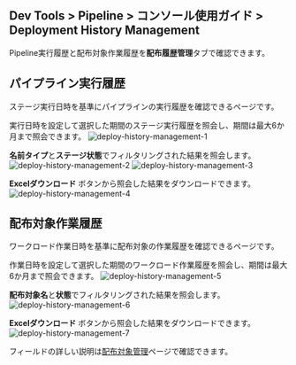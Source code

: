 ## Dev Tools > Pipeline > コンソール使用ガイド > Deployment History Management

Pipeline実行履歴と配布対象作業履歴を**配布履歴管理**タブで確認できます。

## パイプライン実行履歴
ステージ実行日時を基準にパイプラインの実行履歴を確認できるページです。

実行日時を設定して選択した期間のステージ実行履歴を照会し、期間は最大6か月まで照会できます。
![deploy-history-management-1](https://kr1-api-object-storage.nhncloudservice.com/v1/AUTH_2acdfabf4efe4efc8a04c00b348110c9/cdn_origin/prod_pipeline/2024-01-23/deploy-history-management-1.png)

**名前タイプ**と**ステージ状態**でフィルタリングされた結果を照会します。
![deploy-history-management-2](https://kr1-api-object-storage.nhncloudservice.com/v1/AUTH_2acdfabf4efe4efc8a04c00b348110c9/cdn_origin/prod_pipeline/2024-01-23/deploy-history-management-2.png)
![deploy-history-management-3](https://kr1-api-object-storage.nhncloudservice.com/v1/AUTH_2acdfabf4efe4efc8a04c00b348110c9/cdn_origin/prod_pipeline/2024-01-23/deploy-history-management-3.png)

**Excelダウンロード** ボタンから照会した結果をダウンロードできます。
![deploy-history-management-4](https://kr1-api-object-storage.nhncloudservice.com/v1/AUTH_2acdfabf4efe4efc8a04c00b348110c9/cdn_origin/prod_pipeline/2024-01-23/deploy-history-management-4.png)

## 配布対象作業履歴
ワークロード作業日時を基準に配布対象の作業履歴を確認できるページです。

作業日時を設定して選択した期間のワークロード作業履歴を照会し、期間は最大6か月まで照会できます。
![deploy-history-management-5](https://kr1-api-object-storage.nhncloudservice.com/v1/AUTH_2acdfabf4efe4efc8a04c00b348110c9/cdn_origin/prod_pipeline/2024-01-23/deploy-history-management-5.png)

**配布対象名**と**状態**でフィルタリングされた結果を照会します。
![deploy-history-management-6](https://kr1-api-object-storage.nhncloudservice.com/v1/AUTH_2acdfabf4efe4efc8a04c00b348110c9/cdn_origin/prod_pipeline/2024-01-23/deploy-history-management-6.png)

**Excelダウンロード** ボタンから照会した結果をダウンロードできます。
![deploy-history-management-7](https://kr1-api-object-storage.nhncloudservice.com/v1/AUTH_2acdfabf4efe4efc8a04c00b348110c9/cdn_origin/prod_pipeline/2024-01-23/deploy-history-management-7.png)

フィールドの詳しい説明は[配布対象管理](/Dev%20Tools/Pipeline/ja/deploy-target-monitoring/)ページで確認できます。
